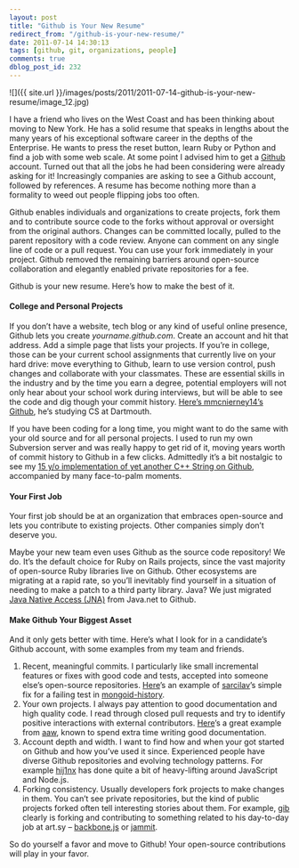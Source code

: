 ```yaml
---
layout: post
title: "Github is Your New Resume"
redirect_from: "/github-is-your-new-resume/"
date: 2011-07-14 14:30:13
tags: [github, git, organizations, people]
comments: true
dblog_post_id: 232
---
```

![]({{ site.url }}/images/posts/2011/2011-07-14-github-is-your-new-resume/image_12.jpg)

I have a friend who lives on the West Coast and has been thinking about moving to New York. He has a solid resume that speaks in lengths about the many years of his exceptional software career in the depths of the Enterprise. He wants to press the reset button, learn Ruby or Python and find a job with some web scale. At some point I advised him to get a [Github](http://github.com) account. Turned out that all the jobs he had been considering were already asking for it! Increasingly companies are asking to see a Github account, followed by references. A resume has become nothing more than a formality to weed out people flipping jobs too often.

Github enables individuals and organizations to create projects, fork them and to contribute source code to the forks without approval or oversight from the original authors. Changes can be committed locally, pulled to the parent repository with a code review. Anyone can comment on any single line of code or a pull request. You can use your fork immediately in your project. Github removed the remaining barriers around open-source collaboration and elegantly enabled private repositories for a fee.

Github is your new resume. Here’s how to make the best of it.

#### College and Personal Projects

If you don’t have a website, tech blog or any kind of useful online presence, Github lets you create _yourname.github.com_. Create an account and hit that address. Add a simple page that lists your projects. If you’re in college, those can be your current school assignments that currently live on your hard drive: move everything to Github, learn to use version control, push changes and collaborate with your classmates. These are essential skills in the industry and by the time you earn a degree, potential employers will not only hear about your school work during interviews, but will be able to see the code and dig though your commit history. [Here’s mmcnierney14’s Github](https://github.com/mmcnierney14), he’s studying CS at Dartmouth.

If you have been coding for a long time, you might want to do the same with your old source and for all personal projects. I used to run my own Subversion server and was really happy to get rid of it, moving years worth of commit history to Github in a few clicks. Admittedly it’s a bit nostalgic to see my [15 y/o implementation of yet another C++ String on Github](https://github.com/dblock/baseclasses/blob/master/String/String.cpp), accompanied by many face-to-palm moments.

#### Your First Job

Your first job should be at an organization that embraces open-source and lets you contribute to existing projects. Other companies simply don’t deserve you.

Maybe your new team even uses Github as the source code repository! We do. It’s the default choice for Ruby on Rails projects, since the vast majority of open-source Ruby libraries live on Github. Other ecosystems are migrating at a rapid rate, so you’ll inevitably find yourself in a situation of needing to make a patch to a third party library. Java? We just migrated [Java Native Access (JNA)](https://github.com/twall/jna) from Java.net to Github.

#### Make Github Your Biggest Asset

And it only gets better with time. Here’s what I look for in a candidate’s Github account, with some examples from my team and friends.

1. Recent, meaningful commits. I particularly like small incremental features or fixes with good code and tests, accepted into someone else’s open-source repositories. [Here](https://github.com/aq1018/mongoid-history/pull/9)’s an example of [sarcilav](https://github.com/sarcilav)’s simple fix for a failing test in [mongoid-history](https://github.com/aq1018/mongoid-history).
2. Your own projects. I always pay attention to good documentation and high quality code. I read through closed pull requests and try to identify positive interactions with external contributors. [Here](https://github.com/aaw/mongoid_fulltext)’s a great example from [aaw](https://github.com/aaw), known to spend extra time writing good documentation.
3. Account depth and width. I want to find how and when your got started on Github and how you’ve used it since. Experienced people have diverse Github repositories and evolving technology patterns. For example [hij1nx](https://github.com/hij1nx) has done quite a bit of heavy-lifting around JavaScript and Node.js.
4. Forking consistency. Usually developers fork projects to make changes in them. You can’t see private repositories, but the kind of public projects forked often tell interesting stories about them. For example, [gib](https://github.com/gib/) clearly is forking and contributing to something related to his day-to-day job at art.sy – [backbone.js](https://github.com/documentcloud/backbone) or [jammit](https://github.com/documentcloud/jammit).

So do yourself a favor and move to Github! Your open-source contributions will play in your favor.
